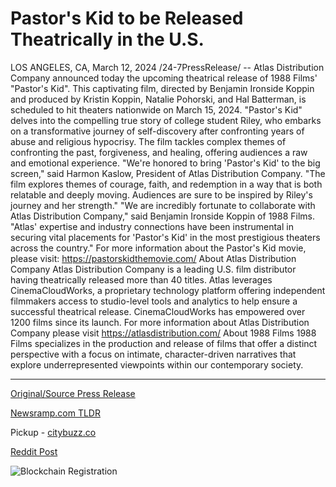 # Pastor's Kid to be Released Theatrically in the U.S.

LOS ANGELES, CA, March 12, 2024 /24-7PressRelease/ -- Atlas Distribution Company announced today the upcoming theatrical release of 1988 Films' "Pastor's Kid". This captivating film, directed by Benjamin Ironside Koppin and produced by Kristin Koppin, Natalie Pohorski, and Hal Batterman, is scheduled to hit theaters nationwide on March 15, 2024.  "Pastor's Kid" delves into the compelling true story of college student Riley, who embarks on a transformative journey of self-discovery after confronting years of abuse and religious hypocrisy. The film tackles complex themes of confronting the past, forgiveness, and healing, offering audiences a raw and emotional experience.  "We're honored to bring 'Pastor's Kid' to the big screen," said Harmon Kaslow, President of Atlas Distribution Company. "The film explores themes of courage, faith, and redemption in a way that is both relatable and deeply moving. Audiences are sure to be inspired by Riley's journey and her strength."  "We are incredibly fortunate to collaborate with Atlas Distribution Company," said Benjamin Ironside Koppin of 1988 Films. "Atlas' expertise and industry connections have been instrumental in securing vital placements for 'Pastor's Kid' in the most prestigious theaters across the country."  For more information about the Pastor's Kid movie, please visit: https://pastorskidthemovie.com/  About Atlas Distribution Company Atlas Distribution Company is a leading U.S. film distributor having theatrically released more than 40 titles. Atlas leverages CinemaCloudWorks, a proprietary technology platform offering independent filmmakers access to studio-level tools and analytics to help ensure a successful theatrical release. CinemaCloudWorks has empowered over 1200 films since its launch. For more information about Atlas Distribution Company please visit https://atlasdistribution.com/  About 1988 Films 1988 Films specializes in the production and release of films that offer a distinct perspective with a focus on intimate, character-driven narratives that explore underrepresented viewpoints within our contemporary society. 

---

[Original/Source Press Release](https://www.24-7pressrelease.com/press-release/509181/pastors-kid-to-be-released-theatrically-in-the-us)
                    

[Newsramp.com TLDR](https://newsramp.com/curated-news/atlas-distribution-company-announces-theatrical-release-of-pastor-s-kid/687ce33bb08c1f4cdf9fc1f389c32927) 


Pickup - [citybuzz.co](https://citybuzz.co/2024/03/12/powerful-true-story-pastor-s-kid-hits-theaters-nationwide)
 



[Reddit Post](https://www.reddit.com/r/Lifestyle_Culture/comments/1bcr6fw/atlas_distribution_company_announces_theatrical/) 



![Blockchain Registration](https://cdn.newsramp.app/24-7PressRelease/qrcode/243/12/ovalUP9U.webp)
